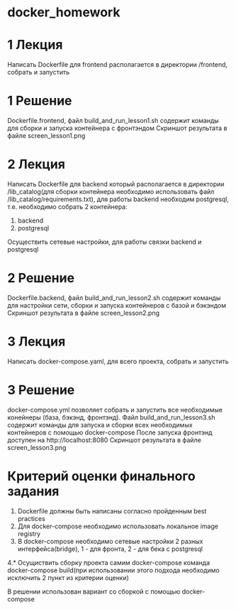 # docker_homework
# 1 Лекция
Написать Dockerfile для frontend располагается в директории /frontend, собрать и запустить

# 1 Решение
Dockerfile.frontend, файл build_and_run_lesson1.sh содержит команды для сборки и запуска контейнера с фронтэндом
Скриншот результата в файле screen_lesson1.png

# 2 Лекция
Написать Dockerfile для backend который располагается в директории /lib_catalog(для сборки контейнера необходимо использовать файл /lib_catalog/requirements.txt), для работы backend необходим postgresql, т.е. необходимо собрать 2 контейнера:
1. backend
2. postgresql

Осуществить сетевые настройки, для работы связки backend и postgresql

# 2 Решение
Dockerfile.backend, файл build_and_run_lesson2.sh содержит команды для настройки сети, сборки и запуска контейнеров с базой и бэкэндом
Скриншот результата в файле screen_lesson2.png

# 3 Лекция
Написать docker-compose.yaml, для всего проекта, собрать и запустить

# 3 Решение
docker-compose.yml позволяет собрать и запустить все необходимые конейнеры (база, бэкэнд, фронтэнд).
Файл build_and_run_lesson3.sh содержит команды для запуска и сборки всех необходимых контейнеров с помощью docker-compose
После запуска фронтэнд доступен на http://localhost:8080
Скриншот результата в файле screen_lesson3.png

# Критерий оценки финального задания
1. Dockerfile должны быть написаны согласно пройденным best practices
2. Для docker-compose необходимо использовать локальное image registry
3. В docker-compose необходимо сетевые настройки 2 разных интерфейса(bridge), 1 - для фронта, 2 - для бека с postgresql

4.* Осущиствить сборку проекта самим docker-compose команда docker-compose build(при использовании этого подхода необходимо исключить 2 пункт из критерии оценки)

В решении использован вариант со сборкой с помощью docker-compose